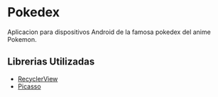 # Pokedex
Aplicacion para dispositivos Android de la famosa pokedex del anime Pokemon.
## Librerias Utilizadas
 - [RecyclerView](https://developer.android.com/reference/androidx/recyclerview/widget/RecyclerView)
 - [Picasso](https://square.github.io/picasso/)
